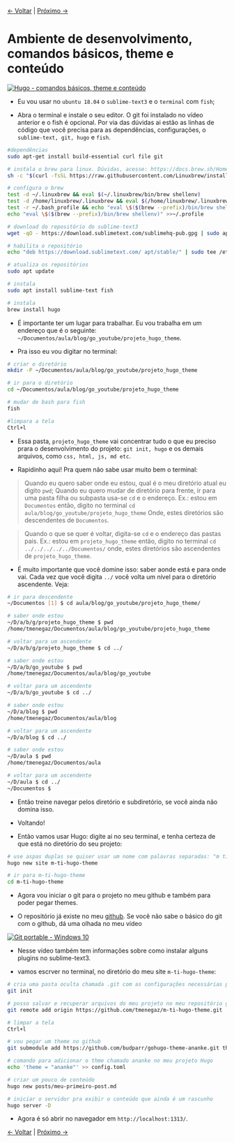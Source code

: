 [<- Voltar](./apresentacao-instalacao.md "Apresentação e instalação") | [Próximo ->](./estrutura-dos-diretorios.md "Estrutura dos diretórios")

# Ambiente de desenvolvimento, comandos básicos, theme e conteúdo

[![Hugo - comandos básicos, theme e conteúdo](http://i3.ytimg.com/vi/k6Wot5LZCUA/maxresdefault.jpg
)](https://www.youtube.com/watch?v=k6Wot5LZCUA)

- Eu vou usar no ```ubuntu 18.04``` o ```sublime-text3``` e o ```terminal``` com ```fish```;

- Abra o terminal e instale o seu editor. O git foi instalado no vídeo anterior e o fish é opcional. Por via das dúvidas ai estão as linhas de código que você precisa para as dependências, configurações, o ```sublime-text, git, hugo``` e ```fish```.

```bash
#dependências
sudo apt-get install build-essential curl file git 

# instala o brew para linux. Dúvidas, acesse: https://docs.brew.sh/Homebrew-on-Linux
sh -c "$(curl -fsSL https://raw.githubusercontent.com/Linuxbrew/install/master/install.sh)"

# configura o brew
test -d ~/.linuxbrew && eval $(~/.linuxbrew/bin/brew shellenv)
test -d /home/linuxbrew/.linuxbrew && eval $(/home/linuxbrew/.linuxbrew/bin/brew shellenv)
test -r ~/.bash_profile && echo "eval \$($(brew --prefix)/bin/brew shellenv)" >>~/.bash_profile
echo "eval \$($(brew --prefix)/bin/brew shellenv)" >>~/.profile

# download do repositório do sublime-text3
wget -qO - https://download.sublimetext.com/sublimehq-pub.gpg | sudo apt-key add -

# habilita o repositório
echo "deb https://download.sublimetext.com/ apt/stable/" | sudo tee /etc/apt/sources.list.d/sublime-text.list

# atualiza os repositórios
sudo apt update

# instala
sudo apt install sublime-text fish

# instala
brew install hugo
```

- É importante ter um lugar para trabalhar. Eu vou trabalha em um endereço que é o seguinte: ```~/Documentos/aula/blog/go_youtube/projeto_hugo_theme```.

- Pra isso eu vou digitar no terminal:

```bash
# criar o diretório
mkdir -P ~/Documentos/aula/blog/go_youtube/projeto_hugo_theme

# ir para o diretório
cd ~/Documentos/aula/blog/go_youtube/projeto_hugo_theme

# mudar de bash para fish
fish

#limpara a tela
Ctrl+l
```

- Essa pasta, ```projeto_hugo_theme``` vai concentrar tudo o que eu preciso prara o desenvolvimento do projeto: ```git init, hugo``` e os demais arquivos, como ```css, html, js, md etc```.

- Rapidinho aqui! Pra quem não sabe usar muito bem o terminal:

> Quando eu quero saber onde eu estou, qual é o meu diretório atual eu digito ```pwd```;
Quando eu quero mudar de diretório para frente, ir para uma pasta filha ou subpasta usa-se ```cd``` e o endereço. Ex.: estou em ```Documentos``` então, digito no terminal ```cd aula/blog/go_youtube/projeto_hugo_theme```
Onde, estes diretórios são descendentes de ```Documentos```.

> Quando o que se quer é voltar, digita-se ```cd``` e o endereço das pastas pais. Ex.: estou em ```projeto_hugo_theme``` então, digito no terminal ```cd ../../../../../Documentos/``` onde, estes diretórios são ascendentes de ```projeto_hugo_theme```.

- É muito importante que você domine isso: saber aonde está e para onde vai. Cada vez que você digita ```../``` você volta um nível para o diretório ascendente. Veja:

```bash
# ir para descendente
~/Documentos [1] $ cd aula/blog/go_youtube/projeto_hugo_theme/

# saber onde estou
~/D/a/b/g/projeto_hugo_theme $ pwd
/home/tmenegaz/Documentos/aula/blog/go_youtube/projeto_hugo_theme

# voltar para um ascendente
~/D/a/b/g/projeto_hugo_theme $ cd ../

# saber onde estou
~/D/a/b/go_youtube $ pwd
/home/tmenegaz/Documentos/aula/blog/go_youtube

# voltar para um ascendente
~/D/a/b/go_youtube $ cd ../

# saber onde estou
~/D/a/blog $ pwd
/home/tmenegaz/Documentos/aula/blog

# voltar para um ascendente
~/D/a/blog $ cd ../

# saber onde estou
~/D/aula $ pwd
/home/tmenegaz/Documentos/aula

# voltar para um ascendente
~/D/aula $ cd ../
~/Documentos $ 

```

- Então treine navegar pelos diretório e subdiretório, se você ainda não domina isso.

- Voltando!

- Então vamos usar Hugo: digite ai no seu terminal, e tenha certeza de que está no diretório do seu projeto:

```bash
# use aspas duplas se quiser usar um nome com palavras separadas: "m ti hugo theme" (não recomendado).
hugo new site m-ti-hugo-theme

# ir para m-ti-hugo-theme
cd m-ti-hugo-theme
```

- Agora vou iniciar o git para o projeto no meu github e também para poder pegar themes.

- O repositório já existe no meu [github](https://github.com/tmenegaz). Se você não sabe o básico do git com o github, dá uma olhada no meu vídeo

[![Git portable - Windows 10](http://i3.ytimg.com/vi/CPPl0gNLYVg/hqdefault.jpg)](https://youtu.be/CPPl0gNLYVg)

- Nesse vídeo também tem informações sobre como instalar alguns plugins no sublime-text3.

- vamos escrver no terminal, no diretório do meu site ```m-ti-hugo-theme```:

```bash
# cria uma pasta oculta chamada .git com as configurações necessárias para usar o git, a partir daqui
git init

# posso salvar e recuperar arquivos do meu projeto no meu repositório github
git remote add origin https://github.com/tmenegaz/m-ti-hugo-theme.git

# limpar a tela
Ctrl+l

# vou pegar um theme no github
git submodule add https://github.com/budparr/gohugo-theme-ananke.git themes/ananke

# comando para adicionar o thme chamado ananke no meu projeto Hugo
echo 'theme = "ananke"' >> config.toml

# criar um pouco de conteúdo
hugo new posts/meu-primeiro-post.md

# iniciar o servidor pra exibir o conteúdo que ainda é um rascunho
hugo server -D
```

- Agora é só abrir no navegador em  ```http://localhost:1313/```.

[<- Voltar](./apresentacao-instalacao.md "Apresentação e instalação") | [Próximo ->](./estrutura-dos-diretorios.md "Estrutura dos diretórios")